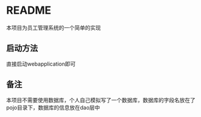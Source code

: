 # README

本项目为员工管理系统的一个简单的实现

## 启动方法

直接启动webapplication即可

## 备注

本项目不需要使用数据库，个人自己模拟写了一个数据库，数据库的字段名放在了pojo目录下，数据库的信息放在dao层中